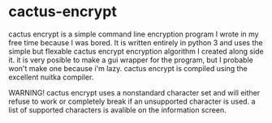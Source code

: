 # cactus-encrypt
cactus encrypt is a simple command line encryption program I wrote in my free time because I was bored. 
It is written entirely in python 3 and uses the simple but flexable cactus encrypt encryption algorithm I created along side it.
it is very posible to make a gui wrapper for the program, but I probable won't make one because i'm lazy.
cactus encrypt is compiled using the excellent nuitka compiler. 

WARNING!
cactus encrypt uses a nonstandard character set and will either refuse to work or completely break if an unsupported character is used. a list of supported characters is avalible on the information screen.
